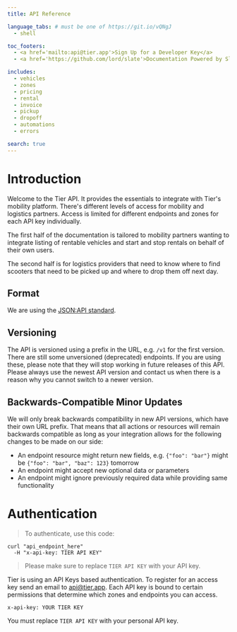 ```yaml
---
title: API Reference

language_tabs: # must be one of https://git.io/vQNgJ
  - shell

toc_footers:
  - <a href='mailto:api@tier.app'>Sign Up for a Developer Key</a>
  - <a href='https://github.com/lord/slate'>Documentation Powered by Slate</a>

includes:
  - vehicles
  - zones
  - pricing
  - rental
  - invoice
  - pickup
  - dropoff
  - automations
  - errors

search: true
---
```


# Introduction

Welcome to the Tier API. It provides the essentials to integrate with Tier's mobility platform.
There's different levels of access for mobility and logistics partners.
Access is limited for different endpoints and zones for each API key individually.

The first half of the documentation is tailored to mobility partners wanting to integrate listing of
rentable vehicles and start and stop rentals on behalf of their own users.

The second half is for logistics providers that need to know where to find scooters that need to
be picked up and where to drop them off next day.

## Format

We are using the [JSON:API standard](https://jsonapi.org/).

## Versioning

The API is versioned using a prefix in the URL, e.g. `/v1` for the first version. There are
still some unversioned (deprecated) endpoints. If you are using these, please note that they will stop
working in future releases of this API. Please always use the newest API version and contact
us when there is a reason why you cannot switch to a newer version.

## Backwards-Compatible Minor Updates

We will only break backwards compatibility in new API versions, which have their own URL prefix.
That means that all actions or resources will remain backwards compatible as long as your integration
allows for the following changes to be made on our side:

 - An endpoint resource might return new fields, e.g. `{"foo": "bar"}` might be `{"foo": "bar", "baz": 123}` tomorrow 
 - An endpoint might accept new optional data or parameters
 - An endpoint might ignore previously required data while providing same functionality
  

# Authentication

> To authenticate, use this code:


```shell
curl "api_endpoint_here"
  -H "x-api-key: TIER API KEY"
```

> Please make sure to replace `TIER API KEY` with your API key.

Tier is using an API Keys based authentication. To register for an access key send an email
to <a href='mailto:api@tier.app'>api@tier.app</a>. Each API key is bound to certain permissions
that determine which zones and endpoints you can access.

`x-api-key: YOUR TIER KEY`

<aside class="notice">
You must replace <code>TIER API KEY</code> with your personal API key.
</aside>

